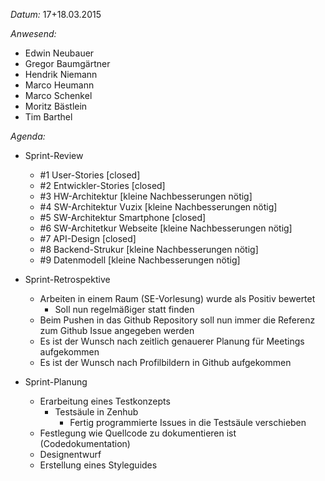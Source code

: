 _Datum:_ 
17+18.03.2015

_Anwesend:_
- Edwin Neubauer
- Gregor Baumgärtner
- Hendrik Niemann
- Marco Heumann
- Marco Schenkel
- Moritz Bästlein
- Tim Barthel

_Agenda:_
- Sprint-Review
	- #1 User-Stories [closed]
	- #2 Entwickler-Stories [closed]
	- #3 HW-Architektur [kleine Nachbesserungen nötig]
	- #4 SW-Architektur Vuzix [kleine Nachbesserungen nötig]
	- #5 SW-Architektur Smartphone [closed]
	- #6 SW-Architetkur Webseite [kleine Nachbesserungen nötig]
	- #7 API-Design [closed]
	- #8 Backend-Strukur [kleine Nachbesserungen nötig]
	- #9 Datenmodell [kleine Nachbesserungen nötig]
	
- Sprint-Retrospektive
	+ Arbeiten in einem Raum (SE-Vorlesung) wurde als Positiv bewertet
		- Soll nun regelmäßiger statt finden
	- Beim Pushen in das Github Repository soll nun immer die Referenz zum Github Issue angegeben werden
	- Es ist der Wunsch nach zeitlich genauerer Planung für Meetings aufgekommen
	- Es ist der Wunsch nach Profilbildern in Github aufgekommen
	
- Sprint-Planung
	- Erarbeitung eines Testkonzepts
		- Testsäule in Zenhub
			- Fertig programmierte Issues in die Testsäule verschieben
	- Festlegung wie Quellcode zu dokumentieren ist (Codedokumentation)
	- Designentwurf
	- Erstellung eines Styleguides
